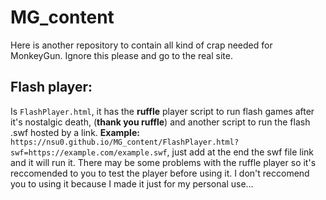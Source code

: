 # MG_content
Here is another repository to contain all kind of crap needed for MonkeyGun. Ignore this please and go to the real site.

## Flash player:
Is ```FlashPlayer.html```, it has the **ruffle** player script to run flash games after it's nostalgic death, (**thank you ruffle**) and another script to run the flash .swf hosted by a link.
**Example:** ```https://nsu0.github.io/MG_content/FlashPlayer.html?swf=https://example.com/example.swf```, just add at the end the swf file link and it will run it. There may be some problems with the ruffle player so it's reccomended to you to test the player before using it. I don't reccomend you to using it because I made it just for my personal use...
